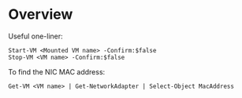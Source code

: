 Overview
========

Useful one-liner:
```
Start-VM <Mounted VM name> -Confirm:$false 
Stop-VM <VM name> -Confirm:$false 
```

To find the NIC MAC address:
```
Get-VM <VM name> | Get-NetworkAdapter | Select-Object MacAddress
```
